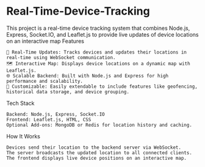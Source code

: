 # Real-Time-Device-Tracking
This project is a real-time device tracking system that combines Node.js, Express, Socket.IO, and Leaflet.js to provide live updates of device locations on an interactive map
Features

    📡 Real-Time Updates: Tracks devices and updates their locations in real-time using WebSocket communication.
    🗺️ Interactive Map: Displays device locations on a dynamic map with Leaflet.js.
    🌐 Scalable Backend: Built with Node.js and Express for high performance and scalability.
    🔄 Customizable: Easily extendable to include features like geofencing, historical data storage, and device grouping.

Tech Stack

    Backend: Node.js, Express, Socket.IO
    Frontend: Leaflet.js, HTML, CSS
    Optional Add-ons: MongoDB or Redis for location history and caching.
    
How It Works

    Devices send their location to the backend server via WebSocket.
    The server broadcasts the updated location to all connected clients.
    The frontend displays live device positions on an interactive map.
